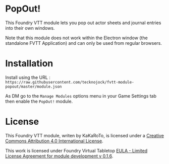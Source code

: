 # PopOut!

This Foundry VTT module lets you pop out actor sheets and journal entries into their own windows.

Note that this module does not work within the Electron window (the standalone FVTT Application) and can only be used from regular browsers.

# Installation
Install using the URL : `https://raw.githubusercontent.com/tecknojock/fvtt-module-popout/master/module.json`

As DM go to the `Manage Modules` options menu in your Game Settings tab then enable the `PopOut!` module.

# License
This Foundry VTT module, writen by KaKaRoTo, is licensed under a [Creative Commons Attribution 4.0 International License](http://creativecommons.org/licenses/by/4.0/).

This work is licensed under Foundry Virtual Tabletop [EULA - Limited License Agreement for module development v 0.1.6](http://foundryvtt.com/pages/license.html).
